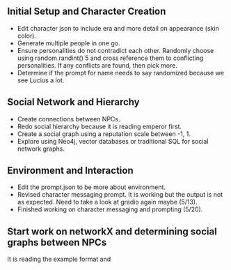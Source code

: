 ## Initial Setup and Character Creation

- Edit character json to include era and more detail on appearance (skin color).
- Generate multiple people in one go.
- Ensure personalities do not contradict each other. Randomly choose using random.randint() 5 and cross reference them to conflicting personalities. If any conflicts are found, then pick more.
- Determine if the prompt for name needs to say randomized because we see Lucius a lot.

## Social Network and Hierarchy

- Create connections between NPCs.
- Redo social hierarchy because it is reading emperor first.
- Create a social graph using a reputation scale between -1, 1.
- Explore using Neo4j, vector databases or traditional SQL for social network graphs.

## Environment and Interaction

- Edit the prompt.json to be more about environment.
- Revised character messaging prompt. It is working but the output is not as expected. Need to take a look at gradio again maybe (5/13).
- Finished working on character messaging and prompting (5/20).


## Start work on networkX and determining social graphs between NPCs


It is reading the example format and 


```